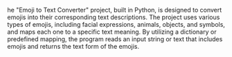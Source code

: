 he "Emoji to Text Converter" project, built in Python, is designed to convert emojis into their corresponding text descriptions. The project uses various types of emojis, including facial expressions, animals, objects, and symbols, and maps each one to a specific text meaning. By utilizing a dictionary or predefined mapping, the program reads an input string or text that includes emojis and returns the text form of the emojis.
